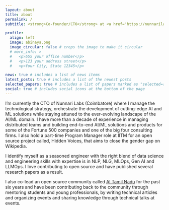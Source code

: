 ```yaml
---
layout: about
title: about
permalink: /
subtitle: <strong>Co-founder/CTO</strong> at <a href='https://nunnarilabs.com/'>Nunnari Labs</a> & Program Manager (Part-time) at <a href='https://hidden-voices.github.io/'>IITM</a>

profile:
  align: left
  image: abinaya.png
  image_circular: false # crops the image to make it circular
  # more_info: >
  #   <p>555 your office number</p>
  #   <p>123 your address street</p>
  #   <p>Your City, State 12345</p>

news: true # includes a list of news items
latest_posts: true # includes a list of the newest posts
selected_papers: true # includes a list of papers marked as "selected={true}"
social: true # includes social icons at the bottom of the page
---
```


I’m currently the CTO of Nunnari Labs (Coimbatore) where I manage the technological strategy, orchestrate the development of cutting-edge AI and ML solutions while staying attuned to the ever-evolving landscape of the AI/ML domain. I have more than a decade of experience in managing distributed teams and building end-to-end AI/ML solutions and products for some of the Fortune 500 companies and one of the big four consulting firms. I also hold a part-time Program Manager role at IITM for an open source project called, Hidden Voices, that aims to close the gender gap on Wikipedia. 

I identify myself as a seasoned engineer with the right blend of data science and engineering skills with expertise is in NLP, NLG, MLOps, Gen AI and LLMOps. I love contributing to open source and have published several research papers as a result.

I also co-lead an open source community called [AI Tamil Nadu](https://aitamilnadu.org/) for the past six years and have been contributing back to the community through mentoring students and young professionals, by writing technical articles and organizing events and sharing knowledge through technical talks at events. 
